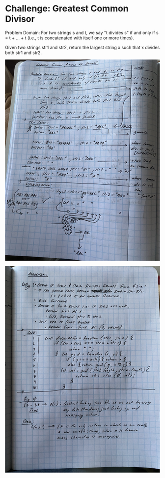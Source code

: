 # Challenge: Greatest Common Divisor

Problem Domain: For two strings s and t, we say "t divides s" if and only if s = t + ... + t (i.e., t is concatenated with itself one or more times).

Given two strings str1 and str2, return the largest string x such that x divides both str1 and str2.

![Problem domain, test cases, visualization](../images/STR-common-divisor1.png)

![Algorithm, Code, Big O](../images/STR-common-divisor2.png)